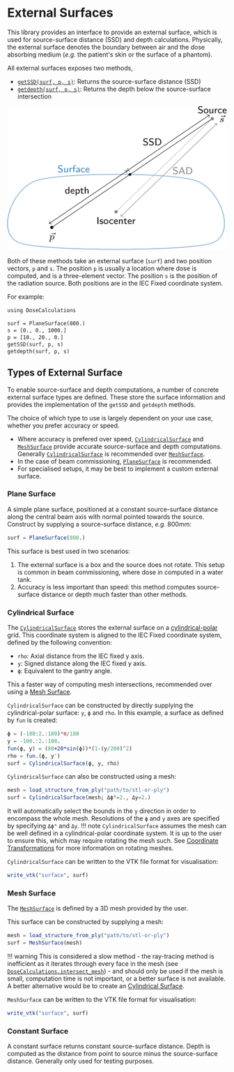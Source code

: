 # External Surfaces

This library provides an interface to provide an external surface, which is used for source-surface distance (SSD) and depth calculations.
Physically, the external surface denotes the boundary between air and the dose absorbing medium (*e.g.* the patient's skin or the surface of a phantom).

All external surfaces exposes two methods,

- [`getSSD(surf, p, s)`](@ref): Returns the source-surface distance (SSD)
- [`getdepth(surf, p, s)`](@ref): Returns the depth below the source-surface intersection

![external_surface](assets/external-surface.svg)

Both of these methods take an external surface (`surf`) and two position vectors, `p` and `s`.
The position `p` is usually a location where dose is computed, and is a three-element vector.
The position `s` is the position of the radiation source.
Both positions are in the IEC Fixed coordinate system.

For example:
```@setup extsurf
using DoseCalculations
```
```@repl extsurf
surf = PlaneSurface(800.)
s = [0., 0., 1000.]
p = [10., 20., 0.]
getSSD(surf, p, s)
getdepth(surf, p, s)
```

## Types of External Surface

To enable source-surface and depth computations, a number of concrete external surface types are defined.
These store the surface information and provides the implementation of the `getSSD` and `getdepth` methods.

The choice of which type to use is largely dependent on your use case, whether you prefer  accuracy or speed.

- Where accuracy is prefered over speed, [`CylindricalSurface`](@ref) and [`MeshSurface`](@ref) provide accurate source-surface and depth computations. Generally [`CylindricalSurface`](@ref) is recommended over [`MeshSurface`](@ref).
- In the case of beam commissioning, [`PlaneSurface`](@ref) is recommended.
- For specialised setups, it may be best to implement a custom external surface.

### Plane Surface

A simple plane surface, positioned at a constant source-surface distance along the central beam axis with normal pointed towards the source.
Construct by supplying a source-surface distance, *e.g.* 800mm:
```julia
surf = PlaneSurface(800.)
```

This surface is best used in two scenarios:

1. The external surface is a box and the source does not rotate.
This setup is common in beam commissioning, where dose in computed in a water tank.
2. Accuracy is less important than speed: this method computes source-surface distance or depth much faster than other methods.

### Cylindrical Surface

The [`CylindricalSurface`](@ref) stores the external surface on a [cylindrical-polar](https://en.wikipedia.org/wiki/Cylindrical_coordinate_system) grid.
This coordinate system is aligned to the IEC Fixed coordinate system, defined by the following convention:

- `rho`: Axial distance from the IEC fixed y axis.
- `y`: Signed distance along the IEC fixed y axis.
- `ϕ`: Equivalent to the gantry angle.

This a faster way of computing mesh intersections, recommended over using a [Mesh Surface](@ref).

`CylindricalSurface` can be constructed by directly supplying the cylindrical-polar surface: `y`, `ϕ` and `rho`.
In this example, a surface as defined by `fun` is created:
```julia
ϕ = (-180:2.:180)*π/180
y = -100.:2.:100.
fun(ϕ, y) = (80+20*sin(ϕ))*(1-(y/200)^2)
rho = fun.(ϕ, y')
surf = CylindricalSurface(ϕ, y, rho)
```

`CylindricalSurface` can also be constructed using a mesh:
```julia
mesh = load_structure_from_ply("path/to/stl-or-ply")
surf = CylindricalSurface(mesh; Δϕ°=2., Δy=2.)
```
It will automatically select the bounds in the `y` direction in order to encompass the whole mesh.
Resolutions of the `ϕ` and `y` axes are specified by specifying `Δϕ°` and `Δy`.
!!! note
    `CylindricalSurface` assumes the mesh can be well defined in a cylindrical-polar coordinate system.
    It is up to the user to ensure this, which may require rotating the mesh such.
    See [Coordinate Transformations](@ref) for more information on rotating meshes.

`CylindricalSurface` can be written to the VTK file format for visualisation:
```julia
write_vtk("surface", surf)
```

### Mesh Surface

The [`MeshSurface`](@ref) is defined by a 3D mesh provided by the user.

This surface can be constructed by supplying a mesh:
```julia
mesh = load_structure_from_ply("path/to/stl-or-ply")
surf = MeshSurface(mesh)
```

!!! warning
    This is considered a slow method - the ray-tracing method is inefficient as it iterates through every face in the mesh (see [`DoseCalculations.intersect_mesh`](@ref)) - and should only be used if the mesh is small, computation time is not important, or a better surface is not available.
    A better alternative would be to create an [Cylindrical Surface](@ref).

`MeshSurface` can be written to the VTK file format for visualisation:
```julia
write_vtk("surface", surf)
```

### Constant Surface

A constant surface returns constant source-surface distance.
Depth is computed as the distance from point to source minus the source-surface distance.
Generally only used for testing purposes.
